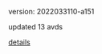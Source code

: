 version: 2022033110-a151

updated 13 avds

[details](https://github.com/0x74f917491bfa7ebfa379/ali_avd_db/blob/master/change_log/2022/03/31/10/a151.txt)